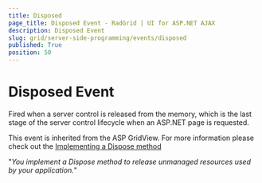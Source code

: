 ```yaml
---
title: Disposed
page_title: Disposed Event - RadGrid | UI for ASP.NET AJAX
description: Disposed Event
slug: grid/server-side-programming/events/disposed
published: True
position: 50
---
```


# Disposed Event

Fired when a server control is released from the memory, which is the last stage of the server control lifecycle when an ASP.NET page is requested.

This event is inherited from the ASP GridView. For more information please check out the [Implementing a Dispose method](https://docs.microsoft.com/en-us/dotnet/standard/garbage-collection/implementing-dispose)

"*You implement a Dispose method to release unmanaged resources used by your application.*"

